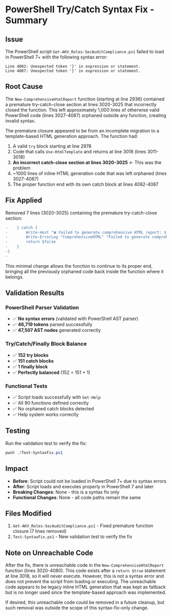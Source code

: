 # PowerShell Try/Catch Syntax Fix - Summary

## Issue
The PowerShell script `Get-AKV_Roles-SecAuditCompliance.ps1` failed to load in PowerShell 7+ with the following syntax error:
```
Line 4082: Unexpected token '}' in expression or statement.
Line 4087: Unexpected token '}' in expression or statement.
```

## Root Cause
The `New-ComprehensiveHtmlReport` function (starting at line 2936) contained a premature try-catch-close section at lines 3020-3025 that incorrectly closed the function. This left approximately 1,000 lines of otherwise valid PowerShell code (lines 3027-4087) orphaned outside any function, creating invalid syntax.

The premature closure appeared to be from an incomplete migration to a template-based HTML generation approach. The function had:
1. A valid `try` block starting at line 2978
2. Code that calls `Use-HtmlTemplate` and returns at line 3018 (lines 3011-3018)
3. **An incorrect catch-close section at lines 3020-3025** ← This was the problem
4. ~1000 lines of inline HTML generation code that was left orphaned (lines 3027-4087)
5. The proper function end with its own catch block at lines 4082-4087

## Fix Applied
Removed 7 lines (3020-3025) containing the premature try-catch-close section:
```diff
-    } catch {
-        Write-Host "❌ Failed to generate comprehensive HTML report: $_" -ForegroundColor Red
-        Write-ErrorLog "ComprehensiveHTML" "Failed to generate comprehensive HTML report: $($_.Exception.Message)"
-        return $false
-    }
-}
-        
```

This minimal change allows the function to continue to its proper end, bringing all the previously orphaned code back inside the function where it belongs.

## Validation Results

### PowerShell Parser Validation
- ✅ **No syntax errors** (validated with PowerShell AST parser)
- ✅ **46,719 tokens** parsed successfully
- ✅ **47,507 AST nodes** generated correctly

### Try/Catch/Finally Block Balance
- ✅ **152 try blocks**
- ✅ **151 catch blocks**
- ✅ **1 finally block**
- ✅ **Perfectly balanced** (152 = 151 + 1)

### Functional Tests
- ✅ Script loads successfully with `Get-Help`
- ✅ All 90 functions defined correctly
- ✅ No orphaned catch blocks detected
- ✅ Help system works correctly

## Testing
Run the validation test to verify the fix:
```powershell
pwsh ./Test-SyntaxFix.ps1
```

## Impact
- **Before**: Script could not be loaded in PowerShell 7+ due to syntax errors
- **After**: Script loads and executes properly in PowerShell 7 and later
- **Breaking Changes**: None - this is a syntax fix only
- **Functional Changes**: None - all code paths remain the same

## Files Modified
1. `Get-AKV_Roles-SecAuditCompliance.ps1` - Fixed premature function closure (7 lines removed)
2. `Test-SyntaxFix.ps1` - New validation test to verify the fix

## Note on Unreachable Code
After the fix, there is unreachable code in the `New-ComprehensiveHtmlReport` function (lines 3020-4080). This code exists after a `return $true` statement at line 3018, so it will never execute. However, this is not a syntax error and does not prevent the script from loading or executing. The unreachable code appears to be legacy inline HTML generation that was kept as fallback but is no longer used since the template-based approach was implemented.

If desired, this unreachable code could be removed in a future cleanup, but such removal was outside the scope of this syntax-fix-only change.
